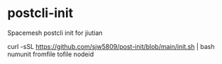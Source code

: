 # postcli-init
Spacemesh postcli init for jiutian

curl -sSL https://github.com/sjw5809/post-init/blob/main/init.sh | bash numunit fromfile tofile nodeid


